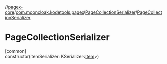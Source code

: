 //[pagex-core](../../../index.md)/[com.mooncloak.kodetools.pagex](../index.md)/[PageCollectionSerializer](index.md)/[PageCollectionSerializer](-page-collection-serializer.md)

# PageCollectionSerializer

[common]\
constructor(itemSerializer: KSerializer&lt;[Item](index.md)&gt;)
